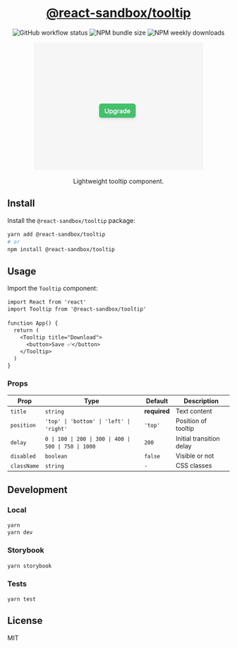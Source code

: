 <h1 align="center">
  <a href="https://www.npmjs.com/package/@react-sandbox/tooltip">@react-sandbox/tooltip</a>
</h1>

<p align="center">
  <img src="https://img.shields.io/github/actions/workflow/status/react-sandbox/tooltip/node.js.yml" alt="GitHub workflow status" />
  <img src="https://img.shields.io/bundlephobia/minzip/@react-sandbox/tooltip" alt="NPM bundle size" />
  <img src="https://img.shields.io/npm/dw/@react-sandbox/tooltip" alt="NPM weekly downloads" />
</p>

<p align="center">
  <img src="example.gif" alt="Tooltip example" />
</p>

<p align="center">Lightweight tooltip component.</p>

## Install

Install the `@react-sandbox/tooltip` package:

```bash
yarn add @react-sandbox/tooltip
# or
npm install @react-sandbox/tooltip
```

## Usage

Import the `Tooltip` component:

```tsx
import React from 'react'
import Tooltip from '@react-sandbox/tooltip'

function App() {
  return (
    <Tooltip title="Download">
      <button>Save ✅</button>
    </Tooltip>
  )
}
```

### Props

| Prop        | Type                                                  | Default      | Description              |
| ----------- | ----------------------------------------------------- | ------------ | ------------------------ |
| `title`     | `string`                                              | **required** | Text content             |
| `position`  | `'top' \| 'bottom' \| 'left' \| 'right'`              | `'top'`      | Position of tooltip      |
| `delay`     | `0 \| 100 \| 200 \| 300 \| 400 \| 500 \| 750 \| 1000` | `200`        | Initial transition delay |
| `disabled`  | `boolean`                                             | `false`      | Visible or not           |
| `className` | `string`                                              | `-`          | CSS classes              |

## Development

### Local

```
yarn
yarn dev
```

### Storybook

```
yarn storybook
```

### Tests

```
yarn test
```

## License

MIT
